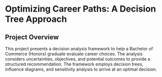 # Optimizing Career Paths: A Decision Tree Approach
## Project Overview
This project presents a decision analysis framework to help a Bachelor of Commerce (Honors) graduate evaluate career choices. The analysis considers uncertainties, objectives, 
and potential outcomes to provide a structured recommendation. The framework employs decision trees, influence diagrams, and sensitivity analysis to arrive at an optimal decision.
